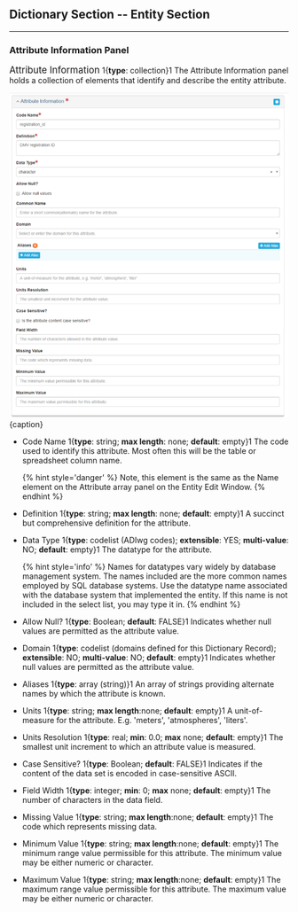 ## Dictionary Section -- Entity Section
--- 

### Attribute Information Panel

<span class="md-panel" style="font-size: larger">Attribute Information</span> <i class="fa fa-asterisk required" title="Required"> </i> 1{**type**: collection}1  The <span class="md-panel">Attribute Information</span> panel holds a collection of elements that identify and describe the entity attribute.

![Attribute Information Panel](/assets/reference/edit-objects/dictionary/attribute/attributeInfo.png){caption}

* <span class="md-element">Code Name</span> <i class="fa fa-asterisk required" title="Required"> </i> 1{**type**: string; **max length**: none; **default**: empty}1 The code used to identify this attribute.  Most often this will be the table or spreadsheet column name.   
                                             
  {% hint style='danger' %}
  Note, this element is the same as the <span class="md-element">Name</span> element on the <span class="md-panel">Attribute</span> array panel on the <span class="md-panel">Entity</span> <span class="md-window">Edit Window</span>.
  {% endhint %}
  
* <span class="md-element">Definition</span> <i class="fa fa-asterisk required" title="Required"> </i> 1{**type**: string; **max length**: none; **default**: empty}1 A succinct but comprehensive definition for the attribute.

* <span class="md-element">Data Type</span> <i class="fa fa-asterisk required" title="Required"> </i> 1{**type**: codelist (ADIwg codes); **extensible**: YES; **multi-value**: NO; **default**: empty}1  The datatype for the attribute. 

  {% hint style='info' %}
  Names for datatypes vary widely by database management system.  The names included are the more common names employed by SQL database systems.  Use the datatype name associated with the database system that implemented the entity.  If this name is not included in the select list, you may type it in.
  {% endhint %}

* <span class="md-element">Allow Null?</span> <i class="fa fa-asterisk required" title="Required"> </i> 1{**type**: Boolean; **default**: FALSE}1  Indicates whether null values are permitted as the attribute value.

* <span class="md-element">Domain</span> 1{**type**: codelist (domains defined for this <span class="md-panel">Dictionary Record</span>); **extensible**: NO; **multi-value**: NO; **default**: empty}1  Indicates whether null values are permitted as the attribute value.

* <span class="md-element">Aliases</span> 1{**type**: array (string)}1  An array of strings providing alternate names by which the attribute is known.

* <span class="md-element">Units</span> 1{**type**: string; **max length**:none; **default**: empty}1  A unit-of-measure for the attribute. E.g. 'meters', 'atmospheres', 'liters'.

* <span class="md-element">Units Resolution</span> 1{**type**: real; **min**: 0.0; **max** none; **default**: empty}1  The smallest unit increment to which an attribute value is measured.

* <span class="md-element">Case Sensitive?</span> 1{**type**: Boolean; **default**: FALSE}1  Indicates if the content of the data set is encoded in case-sensitive ASCII.

* <span class="md-element">Field Width</span> 1{**type**: integer; **min**: 0; **max** none; **default**: empty}1  The number of characters in the data field.

* <span class="md-element">Missing Value</span> 1{**type**: string; **max length**:none; **default**: empty}1  The code which represents missing data.

* <span class="md-element">Minimum Value</span> 1{**type**: string; **max length**:none; **default**: empty}1  The minimum range value permissible for this attribute.  The minimum value may be either numeric or character.

* <span class="md-element">Maximum Value</span> 1{**type**: string; **max length**:none; **default**: empty}1  The maximum range value permissible for this attribute.  The maximum value may be either numeric or character.
